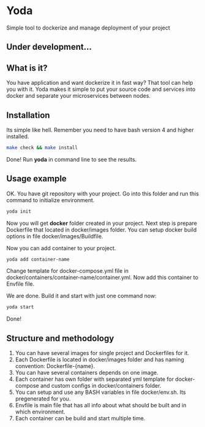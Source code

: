 # Yoda
Simple tool to dockerize and manage deployment of your project

## Under development...

## What is it?
You have application and want dockerize it in fast way? That tool can help you with it.
Yoda makes it simple to put your source code and services into docker and separate your microservices between nodes.

## Installation
Its simple like hell. Remember you need to have bash version 4 and higher installed.

```bash
make check && make install
```

Done! Run **yoda** in command line to see the results.

## Usage example
OK. You have git repository with your project.
Go into this folder and run this command to initialize environment.

```bash
yoda init
```

Now you will get **docker** folder created in your project.
Next step is prepare Dockerfile that located in docker/images folder.
You can setup docker build options in file docker/images/Buildfile.

Now you can add container to your project.

```bash
yoda add container-name
```

Change template for docker-compose.yml file in docker/containers/container-name/container.yml.
Now add this container to Envfile file.

We are done. Build it and start with just one command now:

```bash
yoda start
```

Done!

## Structure and methodology
1. You can have several images for single project and Dockerfiles for it.
2. Each Dockerfile is located in docker/images folder and has naming convention: Dockerfile-{name}.
3. You can have several containers depends on one image.
4. Each container has own folder with separated yml template for docker-compose and custom configs in docker/containers folder.
5. You can setup and use any BASH variables in file docker/env.sh. Its pregenerated for you.
6. Envfile is main file that has all info about what should be built and in which environment.
7. Each container can be build and start multiple time.
